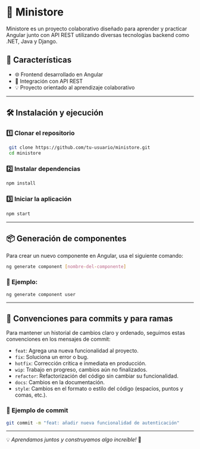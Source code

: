 # 🚀 Ministore

Ministore es un proyecto colaborativo diseñado para aprender y practicar Angular junto con API REST utilizando diversas tecnologías backend como .NET, Java y Django.

## 📌 Características
- 🌐 Frontend desarrollado en Angular
- 🔗 Integración con API REST
- 💡 Proyecto orientado al aprendizaje colaborativo

---

## 🛠️ Instalación y ejecución

### 1️⃣ Clonar el repositorio
```sh
 git clone https://github.com/tu-usuario/ministore.git
 cd ministore
```

### 2️⃣ Instalar dependencias
```sh
npm install
```

### 3️⃣ Iniciar la aplicación
```sh
npm start
```

---

## 📦 Generación de componentes
Para crear un nuevo componente en Angular, usa el siguiente comando:
```sh
ng generate component [nombre-del-componente]
```
### 📌 Ejemplo:
```sh
ng generate component user
```

---

## 📌 Convenciones para commits y para ramas
Para mantener un historial de cambios claro y ordenado, seguimos estas convenciones en los mensajes de commit:

- `feat`: Agrega una nueva funcionalidad al proyecto.
- `fix`: Soluciona un error o bug.
- `hotfix`: Corrección crítica e inmediata en producción.
- `wip`: Trabajo en progreso, cambios aún no finalizados.
- `refactor`: Refactorización del código sin cambiar su funcionalidad.
- `docs`: Cambios en la documentación.
- `style`: Cambios en el formato o estilo del código (espacios, puntos y comas, etc.).
### 📌 Ejemplo de commit
```sh
git commit -m "feat: añadir nueva funcionalidad de autenticación"
```

---

💡 *Aprendamos juntos y construyamos algo increíble!* 🚀

